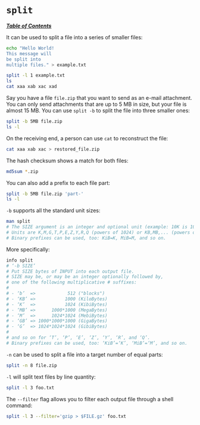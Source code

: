 # `split`

[***Table of Contents***](/README.md)

It can be used to split a file into a series of smaller files:

```bash
echo "Hello World!
This message will
be split into
multiple files." > example.txt

split -l 1 example.txt
ls
cat xaa xab xac xad
```

Say you have a file `file.zip` that you want to send as an e-mail attachment.
You can only send attachments that are up to 5 MB in size, but your file is
almost 15 MB. You can use `split -b` to split the file into three smaller ones:

```bash
split -b 5MB file.zip
ls -l
```

On the receiving end, a person can use `cat` to reconstruct the file:

```bash
cat xaa xab xac > restored_file.zip
```

The hash checksum shows a match for both files:

```bash
md5sum *.zip
```

You can also add a prefix to each file part:

```bash
split -b 5MB file.zip 'part-'
ls -l
```

`-b` supports all the standard unit sizes:

```bash
man split
# The SIZE argument is an integer and optional unit (example: 10K is 10*1024).  
# Units are K,M,G,T,P,E,Z,Y,R,Q (powers of 1024) or KB,MB,... (powers of 1000).  
# Binary prefixes can be used, too: KiB=K, MiB=M, and so on.  
```

More specifically:

```bash
info split
# ‘-b SIZE’
# Put SIZE bytes of INPUT into each output file.  
# SIZE may be, or may be an integer optionally followed by, 
# one of the following multiplicative # suffixes:
# 
# - ‘b’  =>            512 ("blocks")
# - ‘KB’ =>           1000 (KiloBytes)
# - ‘K’  =>           1024 (KibiBytes)
# - ‘MB’ =>      1000*1000 (MegaBytes)
# - ‘M’  =>      1024*1024 (MebiBytes)
# - ‘GB’ => 1000*1000*1000 (GigaBytes)
# - ‘G’  => 1024*1024*1024 (GibiBytes)
# 
# and so on for ‘T’, ‘P’, ‘E’, ‘Z’, ‘Y’, ‘R’, and ‘Q’. 
# Binary prefixes can be used, too: ‘KiB’=‘K’, ‘MiB’=‘M’, and so on.
```

`-n` can be used to split a file into a target number of equal parts:

```bash
split -n 8 file.zip
```

`-l` will split text files by line quantity:

```bash
split -l 3 foo.txt
```

The `--filter` flag allows you to filter each output file through a shell
command:

```bash
split -l 3 --filter='gzip > $FILE.gz' foo.txt
```
